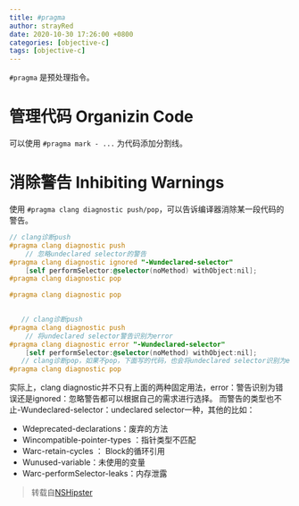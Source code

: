 ```yaml
---
title: #pragma
author: strayRed
date: 2020-10-30 17:26:00 +0800
categories: [objective-c]
tags: [objective-c]
---
```


`#pragma` 是预处理指令。

# 管理代码 Organizin Code
可以使用 `#pragma mark - ...` 为代码添加分割线。

# 消除警告 Inhibiting Warnings
使用 `#pragma clang diagnostic push/pop`，可以告诉编译器消除某一段代码的警告。

```ObjectiveC
// clang诊断push
#pragma clang diagnostic push
    // 忽略undeclared selector的警告
#pragma clang diagnostic ignored "-Wundeclared-selector"
    [self performSelector:@selector(noMethod) withObject:nil];
#pragma clang diagnostic pop

#pragma clang diagnostic pop
  
```

```ObjectiveC
   // clang诊断push
#pragma clang diagnostic push
    // 将undeclared selector警告识别为error
#pragma clang diagnostic error "-Wundeclared-selector"
    [self performSelector:@selector(noMethod) withObject:nil];
   // clang诊断pop，如果不pop，下面写的代码，也会将undeclared selector识别为error
#pragma clang diagnostic pop
```
实际上，clang diagnostic并不只有上面的两种固定用法，error：警告识别为错误还是ignored：忽略警告都可以根据自己的需求进行选择。
而警告的类型也不止-Wundeclared-selector：undeclared selector一种，其他的比如：

- Wdeprecated-declarations：废弃的方法
- Wincompatible-pointer-types ：指针类型不匹配
- Warc-retain-cycles ： Block的循环引用
- Wunused-variable：未使用的变量
- Warc-performSelector-leaks：内存泄露
  

> 转载自[NSHipster](https://nshipster.com/pragma/)

